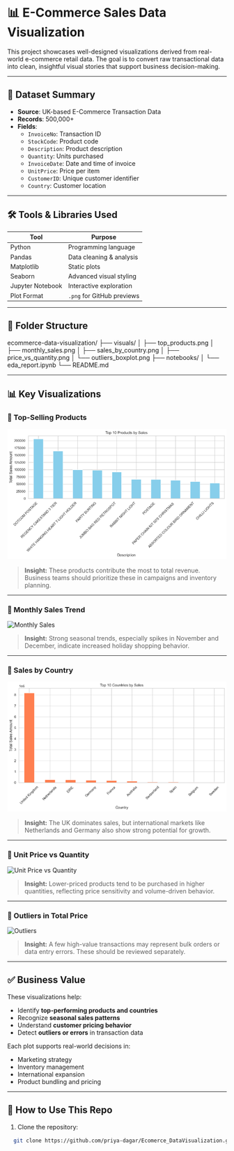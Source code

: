 # 📊 E-Commerce Sales Data Visualization

This project showcases well-designed visualizations derived from real-world e-commerce retail data. The goal is to convert raw transactional data into clean, insightful visual stories that support business decision-making.

---

## 🧾 Dataset Summary

- **Source**: UK-based E-Commerce Transaction Data
- **Records**: 500,000+
- **Fields**:
  - `InvoiceNo`: Transaction ID
  - `StockCode`: Product code
  - `Description`: Product description
  - `Quantity`: Units purchased
  - `InvoiceDate`: Date and time of invoice
  - `UnitPrice`: Price per item
  - `CustomerID`: Unique customer identifier
  - `Country`: Customer location

---

## 🛠 Tools & Libraries Used

| Tool        | Purpose                   |
|-------------|---------------------------|
| Python      | Programming language      |
| Pandas      | Data cleaning & analysis  |
| Matplotlib  | Static plots              |
| Seaborn     | Advanced visual styling   |
| Jupyter Notebook | Interactive exploration |
| Plot Format | `.png` for GitHub previews |

---

## 📁 Folder Structure

ecommerce-data-visualization/
├── visuals/
│ ├── top_products.png
│ ├── monthly_sales.png
│ ├── sales_by_country.png
│ ├── price_vs_quantity.png
│ └── outliers_boxplot.png
├── notebooks/
│ └── eda_report.ipynb
└── README.md


---

## 📊 Key Visualizations

### 🔹 Top-Selling Products
![Top Products](Visuals/sales_by_top_products.png)
> **Insight:** These products contribute the most to total revenue. Business teams should prioritize these in campaigns and inventory planning.

---

### 🔹 Monthly Sales Trend
![Monthly Sales](visuals/monthly_sales.png)
> **Insight:** Strong seasonal trends, especially spikes in November and December, indicate increased holiday shopping behavior.

---

### 🔹 Sales by Country
![Sales by Country](visuals/sales_by_country.png)
> **Insight:** The UK dominates sales, but international markets like Netherlands and Germany also show strong potential for growth.

---

### 🔹 Unit Price vs Quantity
![Unit Price vs Quantity](visuals/price_vs_quantity.png)
> **Insight:** Lower-priced products tend to be purchased in higher quantities, reflecting price sensitivity and volume-driven behavior.

---

### 🔹 Outliers in Total Price
![Outliers](visuals/outliers_boxplot.png)
> **Insight:** A few high-value transactions may represent bulk orders or data entry errors. These should be reviewed separately.

---

## ✅ Business Value

These visualizations help:
- Identify **top-performing products and countries**
- Recognize **seasonal sales patterns**
- Understand **customer pricing behavior**
- Detect **outliers or errors** in transaction data

Each plot supports real-world decisions in:
- Marketing strategy
- Inventory management
- International expansion
- Product bundling and pricing

---

## 📌 How to Use This Repo

1. Clone the repository:
  ```bash
    git clone https://github.com/priya-dagar/Ecomerce_DataVisualization.git

 
